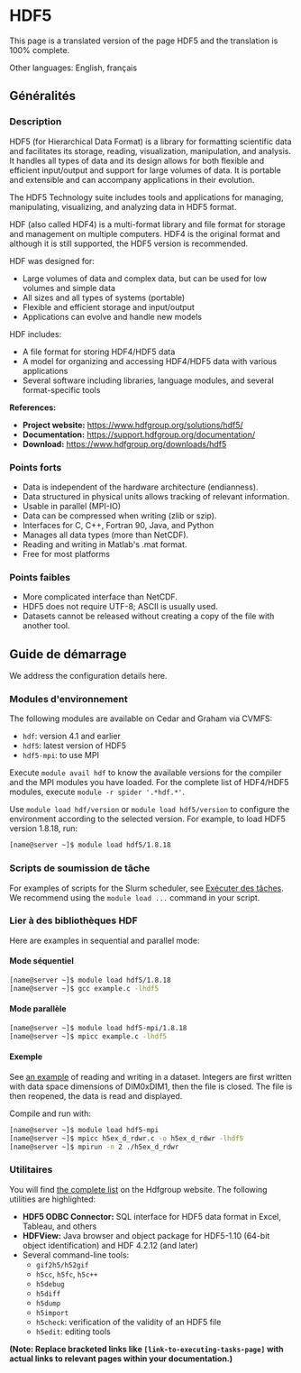 # HDF5

This page is a translated version of the page HDF5 and the translation is 100% complete.

Other languages: English, français


## Généralités

### Description

HDF5 (for Hierarchical Data Format) is a library for formatting scientific data and facilitates its storage, reading, visualization, manipulation, and analysis. It handles all types of data and its design allows for both flexible and efficient input/output and support for large volumes of data. It is portable and extensible and can accompany applications in their evolution.

The HDF5 Technology suite includes tools and applications for managing, manipulating, visualizing, and analyzing data in HDF5 format.

HDF (also called HDF4) is a multi-format library and file format for storage and management on multiple computers. HDF4 is the original format and although it is still supported, the HDF5 version is recommended.


HDF was designed for:

* Large volumes of data and complex data, but can be used for low volumes and simple data
* All sizes and all types of systems (portable)
* Flexible and efficient storage and input/output
* Applications can evolve and handle new models

HDF includes:

* A file format for storing HDF4/HDF5 data
* A model for organizing and accessing HDF4/HDF5 data with various applications
* Several software including libraries, language modules, and several format-specific tools


**References:**

* **Project website:** https://www.hdfgroup.org/solutions/hdf5/
* **Documentation:** https://support.hdfgroup.org/documentation/
* **Download:** https://www.hdfgroup.org/downloads/hdf5


### Points forts

* Data is independent of the hardware architecture (endianness).
* Data structured in physical units allows tracking of relevant information.
* Usable in parallel (MPI-IO)
* Data can be compressed when writing (zlib or szip).
* Interfaces for C, C++, Fortran 90, Java, and Python
* Manages all data types (more than NetCDF).
* Reading and writing in Matlab's .mat format.
* Free for most platforms


### Points faibles

* More complicated interface than NetCDF.
* HDF5 does not require UTF-8; ASCII is usually used.
* Datasets cannot be released without creating a copy of the file with another tool.


## Guide de démarrage

We address the configuration details here.


### Modules d'environnement

The following modules are available on Cedar and Graham via CVMFS:

* `hdf`: version 4.1 and earlier
* `hdf5`: latest version of HDF5
* `hdf5-mpi`: to use MPI

Execute `module avail hdf` to know the available versions for the compiler and the MPI modules you have loaded. For the complete list of HDF4/HDF5 modules, execute `module -r spider '.*hdf.*'`.

Use `module load hdf/version` or `module load hdf5/version` to configure the environment according to the selected version. For example, to load HDF5 version 1.8.18, run:

```bash
[name@server ~]$ module load hdf5/1.8.18
```


### Scripts de soumission de tâche

For examples of scripts for the Slurm scheduler, see [Exécuter des tâches](link-to-executing-tasks-page). We recommend using the `module load ...` command in your script.


### Lier à des bibliothèques HDF

Here are examples in sequential and parallel mode:


#### Mode séquentiel

```bash
[name@server ~]$ module load hdf5/1.8.18
[name@server ~]$ gcc example.c -lhdf5
```


#### Mode parallèle

```bash
[name@server ~]$ module load hdf5-mpi/1.8.18
[name@server ~]$ mpicc example.c -lhdf5
```


#### Exemple

See [an example](link-to-example-page) of reading and writing in a dataset. Integers are first written with data space dimensions of DIM0xDIM1, then the file is closed. The file is then reopened, the data is read and displayed.

Compile and run with:

```bash
[name@server ~]$ module load hdf5-mpi
[name@server ~]$ mpicc h5ex_d_rdwr.c -o h5ex_d_rdwr -lhdf5
[name@server ~]$ mpirun -n 2 ./h5ex_d_rdwr
```


### Utilitaires

You will find [the complete list](link-to-hdfgroup-utilities-page) on the Hdfgroup website.  The following utilities are highlighted:

* **HDF5 ODBC Connector:** SQL interface for HDF5 data format in Excel, Tableau, and others
* **HDFView:** Java browser and object package for HDF5-1.10 (64-bit object identification) and HDF 4.2.12 (and later)
* Several command-line tools:
    * `gif2h5/h52gif`
    * `h5cc`, `h5fc`, `h5c++`
    * `h5debug`
    * `h5diff`
    * `h5dump`
    * `h5import`
    * `h5check`: verification of the validity of an HDF5 file
    * `h5edit`: editing tools


**(Note:  Replace bracketed links like `[link-to-executing-tasks-page]` with actual links to relevant pages within your documentation.)**
